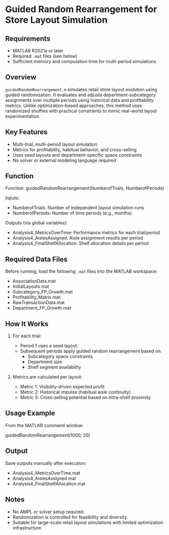 # Guided Random Rearrangement for Store Layout Simulation

## Requirements

- MATLAB R2021a or later
- Required `.mat` files (see below)
- Sufficient memory and computation time for multi-period simulations

## Overview

`guidedRandomRearrangement.m` simulates retail store layout evolution using guided randomization. It evaluates and adjusts department-subcategory assignments over multiple periods using historical data and profitability metrics. Unlike optimization-based approaches, this method uses randomized shuffles with practical constraints to mimic real-world layout experimentation.

## Key Features

- Multi-trial, multi-period layout simulation
- Metrics for profitability, habitual behavior, and cross-selling
- Uses seed layouts and department-specific space constraints
- No solver or external modeling language required

## Function

Function: guidedRandomRearrangement(NumberofTrials, NumberofPeriods)

Inputs:
- NumberofTrials: Number of independent layout simulation runs
- NumberofPeriods: Number of time periods (e.g., months)

Outputs (via global variables):
- Analysis4_MetricsOverTime: Performance metrics for each trial/period
- Analysis4_AislesAssigned: Aisle assignment results per period
- Analysis4_FinalShelfAllocation: Shelf allocation details per period

## Required Data Files

Before running, load the following `.mat` files into the MATLAB workspace:

- AssociationData.mat
- InitialLayouts.mat
- Subcategory_FP_Growth.mat
- Profitability_Matrix.mat
- RawTransactionData.mat
- Department_FP_Growth.mat

## How It Works

1. For each trial:
   - Period 1 uses a seed layout.
   - Subsequent periods apply guided random rearrangement based on:
     - Subcategory space constraints
     - Department size
     - Shelf segment availability

2. Metrics are calculated per layout:
   - Metric 1: Visibility-driven expected profit
   - Metric 2: Historical impulse (habitual aisle continuity)
   - Metric 3: Cross-selling potential based on intra-shelf proximity

## Usage Example

From the MATLAB command window:

guidedRandomRearrangement(1000, 20)

## Output

Save outputs manually after execution:

- Analysis4_MetricsOverTime.mat
- Analysis4_AislesAssigned.mat
- Analysis4_FinalShelfAllocation.mat

## Notes

- No AMPL or solver setup required.
- Randomization is controlled for feasibility and diversity.
- Suitable for large-scale retail layout simulations with limited optimization infrastructure.
